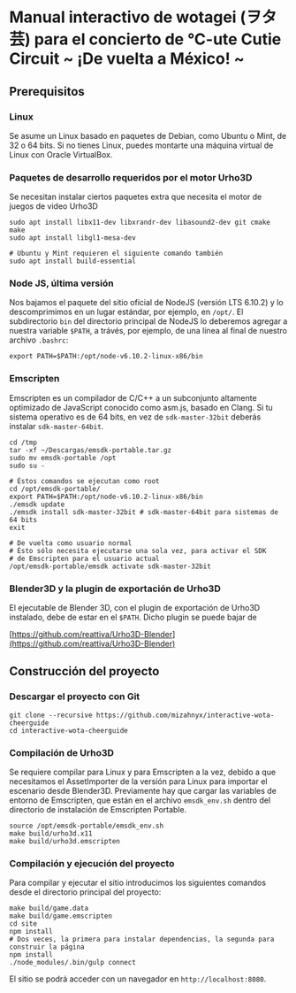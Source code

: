 # Manual interactivo de wotagei (ヲタ芸) para el concierto de °C-ute Cutie Circuit ~ ¡De vuelta a México! ~

## Prerequisitos

### Linux

Se asume un Linux basado en paquetes de Debian, como Ubuntu o Mint, de 32 o 64 bits. Si no tienes Linux, puedes montarte una máquina virtual de Linux con Oracle VirtualBox.

### Paquetes de desarrollo requeridos por el motor Urho3D

Se necesitan instalar ciertos paquetes extra que necesita el motor de juegos de video Urho3D


```
sudo apt install libx11-dev libxrandr-dev libasound2-dev git cmake make
sudo apt install libgl1-mesa-dev

# Ubuntu y Mint requieren el siguiente comando también
sudo apt install build-essential
```

### Node JS, última versión

Nos bajamos el paquete del sitio oficial de NodeJS (versión LTS 6.10.2) y lo descomprimimos en un lugar estándar, por ejemplo, en `/opt/`. El subdirectorio `bin` del directorio principal de NodeJS lo deberemos agregar a nuestra variable `$PATH`, a trávés, por ejemplo, de una línea al final de nuestro archivo `.bashrc`:


```
export PATH=$PATH:/opt/node-v6.10.2-linux-x86/bin

```

### Emscripten

Emscripten es un compilador de C/C++ a un subconjunto altamente optimizado de JavaScript conocido como asm.js, basado en Clang. Si tu sistema operativo es de 64 bits, en vez de `sdk-master-32bit` deberás instalar `sdk-master-64bit`.

```
cd /tmp
tar -xf ~/Descargas/emsdk-portable.tar.gz 
sudo mv emsdk-portable /opt
sudo su -

# Éstos comandos se ejecutan como root
cd /opt/emsdk-portable/
export PATH=$PATH:/opt/node-v6.10.2-linux-x86/bin
./emsdk update
./emsdk install sdk-master-32bit # sdk-master-64bit para sistemas de 64 bits
exit

# De vuelta como usuario normal
# Ésto sólo necesita ejecutarse una sola vez, para activar el SDK
# de Emscripten para el usuario actual
/opt/emsdk-portable/emsdk activate sdk-master-32bit
```

### Blender3D y la plugin de exportación de Urho3D

El ejecutable de Blender 3D, con el plugin de exportación de Urho3D instalado, debe de estar en el `$PATH`. Dicho plugin se puede bajar de

[https://github.com/reattiva/Urho3D-Blender](https://github.com/reattiva/Urho3D-Blender)

## Construcción del proyecto

### Descargar el proyecto con Git

```
git clone --recursive https://github.com/mizahnyx/interactive-wota-cheerguide
cd interactive-wota-cheerguide
```

### Compilación de Urho3D

Se requiere compilar para Linux y para Emscripten a la vez, debido a que necesitamos el AssetImporter de la versión para Linux para importar el escenario desde Blender3D. Previamente hay que cargar las variables de entorno de Emscripten, que están en el archivo `emsdk_env.sh` dentro del directorio de instalación de Emscripten Portable. 

```
source /opt/emsdk-portable/emsdk_env.sh
make build/urho3d.x11
make build/urho3d.emscripten
```

### Compilación y ejecución del proyecto

Para compilar y ejecutar el sitio introducimos los siguientes comandos desde el directorio principal del proyecto:

```
make build/game.data
make build/game.emscripten
cd site
npm install
# Dos veces, la primera para instalar dependencias, la segunda para construir la página
npm install 
./node_modules/.bin/gulp connect
```

El sitio se podrá acceder con un navegador en `http://localhost:8080`.
